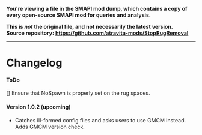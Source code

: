 **You're viewing a file in the SMAPI mod dump, which contains a copy of every open-source SMAPI mod
for queries and analysis.**

**This is _not_ the original file, and not necessarily the latest version.**  
**Source repository: https://github.com/atravita-mods/StopRugRemoval**

----

Changelog
==============

#### ToDo
[] Ensure that NoSpawn is properly set on the rug spaces.

#### Version 1.0.2 (upcoming)

* Catches ill-formed config files and asks users to use GMCM instead. Adds GMCM version check.
